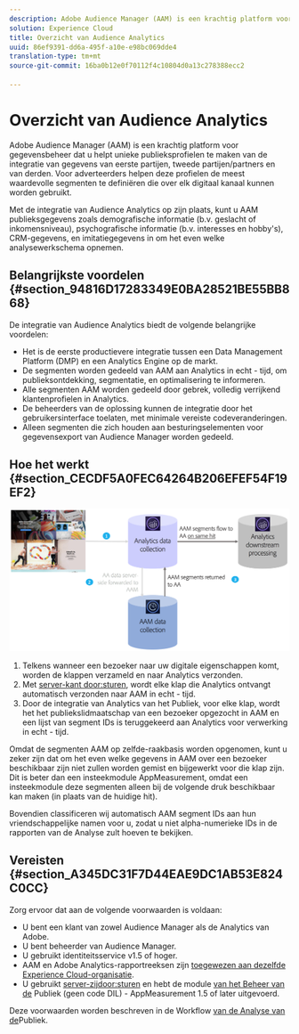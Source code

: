 ```yaml
---
description: Adobe Audience Manager (AAM) is een krachtig platform voor gegevensbeheer dat u helpt unieke publieksprofielen te maken van de integratie van gegevens van eerste partijen, tweede partijen/partners en van derden. Voor adverteerders helpen deze profielen de meest waardevolle segmenten te definiëren die over elk digitaal kanaal kunnen worden gebruikt.
solution: Experience Cloud
title: Overzicht van Audience Analytics
uuid: 86ef9391-dd6a-495f-a10e-e98bc069dde4
translation-type: tm+mt
source-git-commit: 16ba0b12e0f70112f4c10804d0a13c278388ecc2

---
```



# Overzicht van Audience Analytics

Adobe Audience Manager (AAM) is een krachtig platform voor gegevensbeheer dat u helpt unieke publieksprofielen te maken van de integratie van gegevens van eerste partijen, tweede partijen/partners en van derden. Voor adverteerders helpen deze profielen de meest waardevolle segmenten te definiëren die over elk digitaal kanaal kunnen worden gebruikt.

Met de integratie van Audience Analytics op zijn plaats, kunt u AAM publieksgegevens zoals demografische informatie (b.v. geslacht of inkomensniveau), psychografische informatie (b.v. interesses en hobby&#39;s), CRM-gegevens, en imitatiegegevens in om het even welke analysewerkschema opnemen.

## Belangrijkste voordelen {#section_94816D17283349E0BA28521BE55BB868}

De integratie van Audience Analytics biedt de volgende belangrijke voordelen:

* Het is de eerste productievere integratie tussen een Data Management Platform (DMP) en een Analytics Engine op de markt.
* De segmenten worden gedeeld van AAM aan Analytics in echt - tijd, om publieksontdekking, segmentatie, en optimalisering te informeren.
* Alle segmenten AAM worden gedeeld door gebrek, volledig verrijkend klantenprofielen in Analytics.
* De beheerders van de oplossing kunnen de integratie door het gebruikersinterface toelaten, met minimale vereiste codeveranderingen.
* Alleen segmenten die zich houden aan besturingselementen voor gegevensexport van Audience Manager worden gedeeld.

## Hoe het werkt {#section_CECDF5A0FEC64264B206EFEF54F19EF2}

![](assets/mc-aud-dataflow.png)

1. Telkens wanneer een bezoeker naar uw digitale eigenschappen komt, worden de klappen verzameld en naar Analytics verzonden.
1. Met [server-kant door:sturen](/help/admin/admin/c-server-side-forwarding/ssf.md), wordt elke klap die Analytics ontvangt automatisch verzonden naar AAM in echt - tijd.
1. Door de integratie van Analytics van het Publiek, voor elke klap, wordt het het publiekslidmaatschap van een bezoeker opgezocht in AAM en een lijst van segment IDs is teruggekeerd aan Analytics voor verwerking in echt - tijd.

Omdat de segmenten AAM op zelfde-raakbasis worden opgenomen, kunt u zeker zijn dat om het even welke gegevens in AAM over een bezoeker beschikbaar zijn niet zullen worden gemist en bijgewerkt voor die klap zijn. Dit is beter dan een insteekmodule AppMeasurement, omdat een insteekmodule deze segmenten alleen bij de volgende druk beschikbaar kan maken (in plaats van de huidige hit).

Bovendien classificeren wij automatisch AAM segment IDs aan hun vriendschappelijke namen voor u, zodat u niet alpha-numerieke IDs in de rapporten van de Analyse zult hoeven te bekijken.

## Vereisten {#section_A345DC31F7D44EAE9DC1AB53E824C0CC}

Zorg ervoor dat aan de volgende voorwaarden is voldaan:

* U bent een klant van zowel Audience Manager als de Analytics van Adobe.
* U bent beheerder van Audience Manager.
* U gebruikt identiteitsservice v1.5 of hoger.
* AAM en Adobe Analytics-rapportreeksen zijn [toegewezen aan dezelfde Experience Cloud-organisatie](https://marketing.adobe.com/resources/help/en_US/mcloud/report-suite-mapping.html).
* U gebruikt [server-zijdoor:sturen](/help/admin/admin/c-server-side-forwarding/ssf.md) en hebt de module [van het Beheer van de](https://marketing.adobe.com/resources/help/en_US/aam/c_profiles_audiences.html) Publiek (geen code DIL) - AppMeasurement 1.5 of later uitgevoerd.

Deze voorwaarden worden beschreven in de Workflow [van de Analyse van de](/help/integrate/c-audience-analytics/c-workflow/audiences-workflow.md)Publiek.
